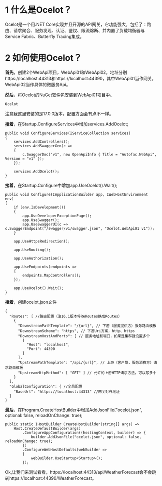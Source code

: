 # 1 什么是Ocelot？
Ocelot是一个用.NET Core实现并且开源的API网关，它功能强大，包括了：路由、请求聚合、服务发现、认证、鉴权、限流熔断、并内置了负载均衡器与Service Fabric、Butterfly Tracing集成。

# 2 如何使用Ocelot？
**首先**，创建2个WebApi项目，WebApi01和WebApi02，地址分别https://localhost:44313和https://localhost:44390，其中WebApi01当作网关，WebApi02当作具体的微服务Api。

**然后**，将Ocelot的NuGet软件包安装到WebApi01项目中。
```
Ocelot
```
注意我这里安装的是17.0.0版本，配置方面会有点不一样。

**接着**，在Startup.ConfigureServices中增加services.AddOcelot;
```
public void ConfigureServices(IServiceCollection services)
{
    services.AddControllers();
    services.AddSwaggerGen(c =>
    {
        c.SwaggerDoc("v1", new OpenApiInfo { Title = "Autofac.WebApi", Version = "v1" });
    });

    services.AddOcelot();
}
```

**接着**，在Startup.Configure中增加app.UseOcelot().Wait();
```
public void Configure(IApplicationBuilder app, IWebHostEnvironment env)
{
    if (env.IsDevelopment())
    {
        app.UseDeveloperExceptionPage();
        app.UseSwagger();
        app.UseSwaggerUI(c => c.SwaggerEndpoint("/swagger/v1/swagger.json", "Ocelot.WebApi01 v1"));
    }

    app.UseHttpsRedirection();

    app.UseRouting();

    app.UseAuthorization();

    app.UseEndpoints(endpoints =>
    {
        endpoints.MapControllers();
    });

    app.UseOcelot().Wait();
}
```

**接着**，创建ocelot.json文件
```
{
  "Routes": [ //路由配置（注16.1版本将ReRoutes换成Routes）
    {
      "DownstreamPathTemplate": "/{url}", // 下游（服务提供方）服务路由模板
      "DownstreamScheme": "https", // 下游Uri方案，http、https
      "DownstreamHostAndPorts": [ // 服务地址和端口，如果是集群就设置多个
        {
          "Host": "localhost",
          "Port": 44390
        }
      ],
      "UpstreamPathTemplate": "/api/{url}", // 上游（客户端，服务消费方）请求路由模板
      "UpstreamHttpMethod": [ "GET" ] // 允许的上游HTTP请求方法，可以写多个
    }
  ],
  "GlobalConfiguration": { //全局配置
    "BaseUrl": "https://localhost:44313" //网关对外地址
  }
}
```

**最后**，在Program.CreateHostBuilder中增加AddJsonFile("ocelot.json", optional: false, reloadOnChange: true);
```
public static IHostBuilder CreateHostBuilder(string[] args) =>
    Host.CreateDefaultBuilder(args)
        .ConfigureAppConfiguration((hostingContext, builder) => {
            builder.AddJsonFile("ocelot.json", optional: false, reloadOnChange: true);
        })
        .ConfigureWebHostDefaults(webBuilder =>
        {
            webBuilder.UseStartup<Startup>();
        });
```

Ok,让我们来测试看看，https://localhost:44313/api/WeatherForecast会不会跳转https://localhost:44390/WeatherForecast。